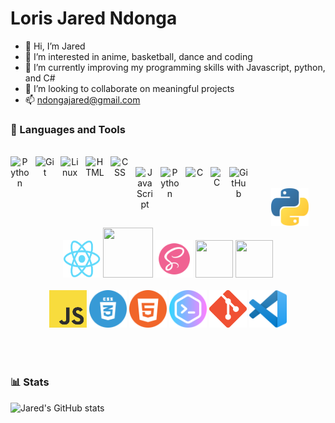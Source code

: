 # Loris Jared Ndonga

- 👋 Hi, I’m Jared
- 👀 I’m interested in anime, basketball, dance and coding
- 🌱 I’m currently improving my programming skills with Javascript, python, and C#
- 💞️ I’m looking to collaborate on meaningful projects
- 📫 ndongajared@gmail.com

### 🧰 Languages and Tools

<br /> 
<div align="center">
<img align="left" alt="Python" width="30px" style="padding-right:10px;" src="https://cdn.jsdelivr.net/gh/devicons/devicon/icons/python/python-plain.svg" />
<img align="left" alt="Git" width="30px" style="padding-right:10px;" src="https://cdn.jsdelivr.net/gh/devicons/devicon/icons/git/git-original.svg" />
<img align="left" alt="Linux" width="30px" style="padding-right:10px;" src="https://cdn.jsdelivr.net/gh/devicons/devicon/icons/linux/linux-original.svg" />
<img align="left" alt="HTML" width="30px" style="padding-right:10px;" src="https://cdn.jsdelivr.net/gh/devicons/devicon/icons/html5/html5-plain.svg" />
<img align="left" alt="CSS" width="30px" style="padding-right:10px;" src="https://cdn.jsdelivr.net/gh/devicons/devicon/icons/css3/css3-plain.svg" />
<br />
<img align="left" alt="JavaScript" width="30px" style="padding-right:10px;" src="https://cdn.jsdelivr.net/gh/devicons/devicon/icons/javascript/javascript-plain.svg" />
<img align="left" alt="Python" width="30px" style="padding-right:10px;" src="https://cdn.jsdelivr.net/gh/devicons/devicon/icons/python/python-plain.svg" />
<img align="left" alt="C" width="30px" style="padding-right:10px;" src="https://cdn.jsdelivr.net/gh/devicons/devicon/icons/c/c-line.svg" />
<img align="left" alt="C" width="20px" style="padding-right:10px;" src="https://cdn.jsdelivr.net/gh/devicons/devicon/icons/csharp/csharp-plain.svg" />
<img align="left" alt="GitHub" width="30px" style="padding-right:10px;" src="https://cdn.jsdelivr.net/gh/devicons/devicon/icons/github/github-original.svg" />

</div>
<br />
<br />
<div align="center">
<img src="https://github.com/souravsingpardeshi/souravsingpardeshi/blob/main/logo/python.png?raw=true" height="60" width="60">
  <img src="https://github.com/souravsingpardeshi/souravsingpardeshi/blob/main/logo/react.png?raw=true" height="60" width="60">
  <img src="https://brandslogos.com/wp-content/uploads/images/large/java-logo-1.png" height="80" width="80">
<img src="https://github.com/souravsingpardeshi/souravsingpardeshi/blob/main/logo/sass.png?raw=true" height="60" width="60">
<img src="https://cdn.iconscout.com/icon/free/png-512/node-js-1174925.png" height="60" width="60">
<img src="https://img.icons8.com/color/452/mongodb.png" height="60" width="60">

<br />
<br />

<img src="https://github.com/souravsingpardeshi/souravsingpardeshi/blob/main/logo/JS.png?raw=true" height="60" width="60">
<img src="https://github.com/souravsingpardeshi/souravsingpardeshi/blob/main/logo/css.png?raw=true" height="60" width="60">
<img src="https://github.com/souravsingpardeshi/souravsingpardeshi/blob/main/logo/html.png?raw=true" height="60" width="60">
<img src="https://github.com/souravsingpardeshi/souravsingpardeshi/blob/main/logo/terminal.png?raw=true" height="60" width="60">
<img src="https://github.com/souravsingpardeshi/souravsingpardeshi/blob/main/logo/git.png?raw=true" height="60" width="60">
<img src="https://github.com/souravsingpardeshi/souravsingpardeshi/blob/main/logo/vs.png?raw=true" height="60" width="60">

</div>
<br />
<br />

#
### 📊 Stats

![Jared's GitHub stats](https://github-readme-stats.vercel.app/api?username=ndongaloris&show_icons=true&theme=transparent)

<!-- ![GitHub Streak](https://streak-stats.demolab.com?user=ForrestKnight&theme=gruvbox&border_radius=4.5) -->

#
<!---
ndongaloris/ndongaloris is a ✨ special ✨ repository because its `README.md` (this file) appears on your GitHub profile.
You can click the Preview link to take a look at your changes.
--->
